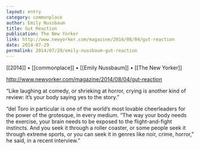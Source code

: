 ```yaml
---
layout: entry
category: commonplace
author: Emily Nussbaum
title: Gut Reaction
publication: The New Yorker
link: http://www.newyorker.com/magazine/2014/08/04/gut-reaction
date: 2014-07-29
permalink: 2014/07/29/emily-nussbaum-gut-reaction
---
```


[[2014]] • [[commonplace]] • [[Emily Nussbaum]] • [[The New Yorker]]

http://www.newyorker.com/magazine/2014/08/04/gut-reaction

“Like laughing at comedy, or shrieking at horror, crying is another kind of review: it’s your body saying yes to the story.”

“del Toro in particular is one of the world’s most lovable cheerleaders for the power of the grotesque, in every medium. “The way your body needs the exercise, your brain needs to be exposed to the flight-and-fight instincts. And you seek it through a roller coaster, or some people seek it through extreme sports, or you can seek it in genres like noir, crime, horror,” he said, in a recent interview.”